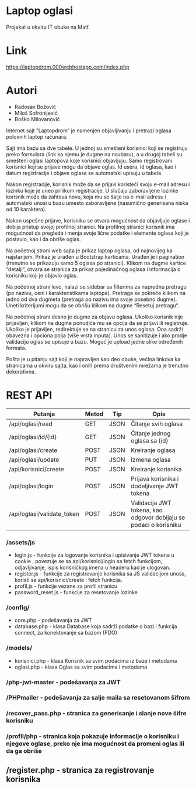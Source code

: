 # Laptop oglasi
Projekat u okviru IT obuke na Matf.

# Link
https://laptopdrom.000webhostapp.com/index.php

# Autori
+ Radosav Božović
+ Miloš Sofronijević
+ Boško Milovanović

Internet sajt “Laptopdrom“ je namenjen objavljivanju i pretrazi oglasa polovnih laptop računara.

Sajt ima bazu sa dve tabele. U jednoj su smešteni korisnici koji se registruju preko formulara (link ka njemu je dugme na navbaru), a u drugoj tabeli su smešteni oglasi laptopova koje korisnici objavljuju. Samo registrovani korisnici koji se prijave mogu da objave oglas. Id usera, id oglasa, kao i datum registracije i objave oglasa se automatski upisuju u tabele.

Nakon registracije, korisnik može da se prijavi koristeći svoju e-mail adresu i lozinku koje je uneo prilikom registracije. U slučaju zaboravljene lozinke korisnik može da zahteva novu, koja mu se šalje na e-mail adresu i automatski unosi u bazu umesto zaboravljene (nasumično generisana niska od 10 karaktera).

Nakon uspešne prijave, korisniku se otvara mogućnost da objavljuje oglase i dobija pristup svojoj profilnoj stranici. Na profilnoj stranici korisnik ima mogućnost da pregleda i menja svoje lične podatke i elemente oglasa koji je postavio, kao i da obriše oglas.

Na početnoj strani web sajta je prikaz laptop oglasa, od najnovijeg ka najstarijem. Prikaz je urađen u Bootstrap karticama. Urađen je i pagination (trenutno se prikazuju samo 5 oglasa po stranici). Klikom na dugme kartice “detalji“, otvara se stranica za prikaz pojedinačnog oglasa i informacija o korisniku koji je objavio oglas.

Na početnoj strani levo, nalazi se sidebar sa filterima za naprednu pretragu (po nazivu, ceni i karakteristikama laptopa). Pretraga se pokreće klikom na jedno od dva dugmeta (pretraga po nazivu ima svoje posebno dugme). Uneti kriterijumi mogu da se obrišu klikom na dugme “Resetuj pretragu“.

Na početnoj strani desno je dugme za objavu oglasa. Ukoliko korisnik nije prijavljen, klikom na dugme ponudiće mu se opcija da se prijavi ili registruje. Ukoliko je prijavljen, redirektuje se na stranicu za unos oglasa. Ona sadrži obavezna i opciona polja (više vrsta inputa). Unos se sanitizuje i ako prodje validaciju oglas se upisuje u bazu. Moguć je upload jedne slike određenih formata.

Pošto je u pitanju sajt koji je napravljen kao deo obuke, većina linkova ka stranicama u okviru sajta, kao i onih prema društvenim mrežama je trenutno dekorativna.


# REST API

| Putanja  | Metod | Tip  | Opis |
| ------------- | ------------- | ------------- |------------- |
| /api/oglasi/read  | GET  | JSON  |  Čitanje svih oglasa  |
| /api/oglasi/id/{id}  | GET  | JSON  | Čitanje jednog oglasa sa {id}|
| /api/oglasi/create  | POST  | JSON  | Kreiranje oglasa  |
| /api/oglasi/update  | PUT  | JSON  | Izmena oglasa  |
| /api/korisnici/create  | POST  | JSON  | Kreiranje korisnika  |
| /api/oglasi/login  | POST  | JSON  | Prijava korisnika i dodeljivanje JWT tokena |
| /api/oglasi/validate_token  | POST  | JSON  | Validacija JWT tokena, kao odgovor dobijaju se podaci o korisniku |

### /assets/js
+ login.js - funkcije za logovanje korisnika i upisivanje JWT tokena u cookie , povezuje se sa api/korisnici/login sa fetch funkcijom, odjavljivanje, ispis korisničkog imena u headeru kad je ulogovan.
+ register.js - funkcije za registrovanje korisnika sa JS validacijom unosa, koristi se api/korisnici/create i fetch funkcija.
+ profil.js - funkcije vezane za profil stranicu
+ password_reset.js - funkcije za resetovanje lozinke

### /config/
+ core.php - podešavanja za JWT
+ database.php - klasa Database koja sadrži podatke o bazi i funkcija connect, za konektovanje sa bazom (PDO)

### /models/
+ korisnici.php - klasa Korisnik sa svim podacima iz baze i metodama
+ oglasi.php - klasa Oglas sa svim podacima i metodama

### /php-jwt-master - podešavanja za JWT

### /PHPmailer - podešavanja za salje maila sa resetovanom šifrom
### /recover_pass.php - stranica za generisanje i slanje nove šifre korisniku

### /profil/php - stranica koja pokazuje informacije o korisniku i njegove oglase, preko nje ima mogućnost da promeni oglas ili da ga obriše

## /register.php - stranica za registrovanje korisnika
